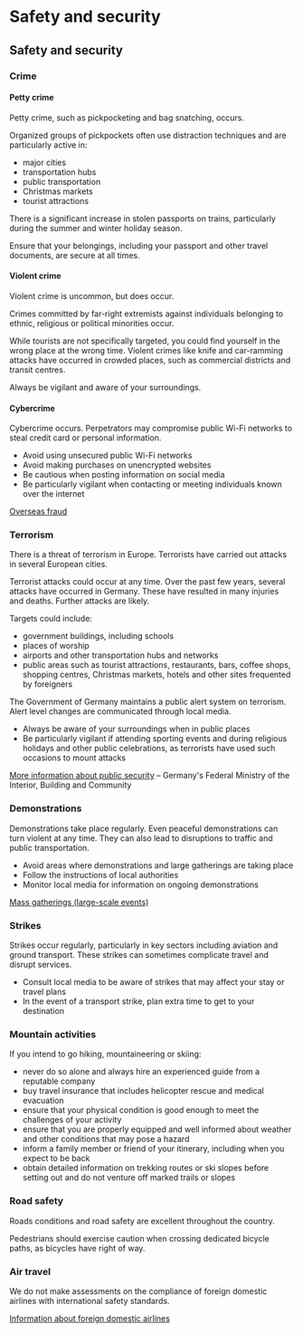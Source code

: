 # Safety and security

## Safety and security

### Crime

#### Petty crime

Petty crime, such as pickpocketing and bag snatching, occurs.

Organized groups of pickpockets often use distraction techniques and are particularly active in:

* major cities
* transportation hubs
* public transportation
* Christmas markets
* tourist attractions

There is a significant increase in stolen passports on trains, particularly during the summer and winter holiday season.

Ensure that your belongings, including your passport and other travel documents, are secure at all times.

#### Violent crime

Violent crime is uncommon, but does occur.

Crimes committed by far-right extremists against individuals belonging to ethnic, religious or political minorities occur.

While tourists are not specifically targeted, you could find yourself in the wrong place at the wrong time. Violent crimes like knife and car-ramming attacks have occurred in crowded places, such as commercial districts and transit centres.

Always be vigilant and aware of your surroundings.

#### Cybercrime

Cybercrime occurs. Perpetrators may compromise public Wi-Fi networks to steal credit card or personal information.

* Avoid using unsecured public Wi-Fi networks
* Avoid making purchases on unencrypted websites
* Be cautious when posting information on social media
* Be particularly vigilant when contacting or meeting individuals known over the internet

[Overseas fraud](https://travel.gc.ca/travelling/health-safety/overseas-fraud)

### Terrorism

There is a threat of terrorism in Europe. Terrorists have carried out attacks in several European cities.

Terrorist attacks could occur at any time. Over the past few years, several attacks have occurred in Germany. These have resulted in many injuries and deaths. Further attacks are likely.

Targets could include:

* government buildings, including schools
* places of worship
* airports and other transportation hubs and networks
* public areas such as tourist attractions, restaurants, bars, coffee shops, shopping centres, Christmas markets, hotels and other sites frequented by foreigners

The Government of Germany maintains a public alert system on terrorism. Alert level changes are communicated through local media.

* Always be aware of your surroundings when in public places
* Be particularly vigilant if attending sporting events and during religious holidays and other public celebrations, as terrorists have used such occasions to mount attacks

[More information about public security](https://www.bmi.bund.de/EN/topics/security/security-node.html) – Germany's Federal Ministry of the Interior, Building and Community

### Demonstrations

Demonstrations take place regularly. Even peaceful demonstrations can turn violent at any time. They can also lead to disruptions to traffic and public transportation.

* Avoid areas where demonstrations and large gatherings are taking place
* Follow the instructions of local authorities
* Monitor local media for information on ongoing demonstrations

[Mass gatherings (large-scale events)](https://travel.gc.ca/travelling/health-safety/mass-gatherings)

### Strikes

Strikes occur regularly, particularly in key sectors including aviation and ground transport. These strikes can sometimes complicate travel and disrupt services.

* Consult local media to be aware of strikes that may affect your stay or travel plans
* In the event of a transport strike, plan extra time to get to your destination

### Mountain activities

If you intend to go hiking, mountaineering or skiing:

* never do so alone and always hire an experienced guide from a reputable company
* buy travel insurance that includes helicopter rescue and medical evacuation
* ensure that your physical condition is good enough to meet the challenges of your activity
* ensure that you are properly equipped and well informed about weather and other conditions that may pose a hazard
* inform a family member or friend of your itinerary, including when you expect to be back
* obtain detailed information on trekking routes or ski slopes before setting out and do not venture off marked trails or slopes

### Road safety

Roads conditions and road safety are excellent throughout the country.

Pedestrians should exercise caution when crossing dedicated bicycle paths, as bicycles have right of way.

### Air travel

We do not make assessments on the compliance of foreign domestic airlines with international safety standards.

[Information about foreign domestic airlines](https://travel.gc.ca/air/in-flight-safety#other)
